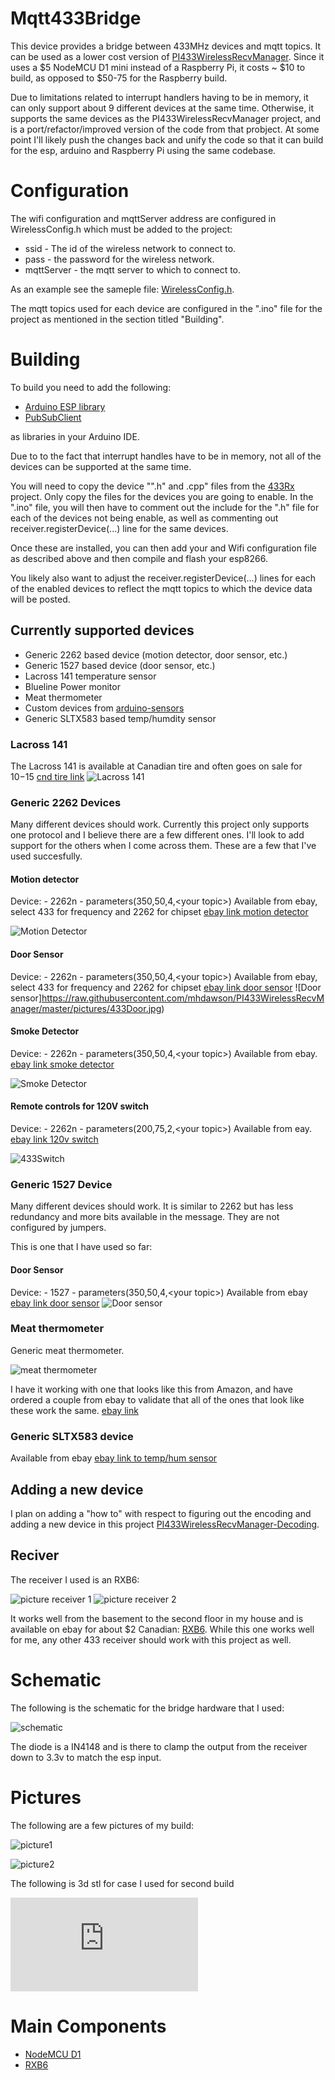 # Mqtt433Bridge

This device provides a bridge between 433MHz devices
and mqtt topics.  It can be used as a lower cost version of
[PI433WirelessRecvManager](https://github.com/mhdawson/PI433WirelessRecvManager).  Since it uses a $5 NodeMCU D1 mini instead
of a Raspberry Pi, it costs ~ $10 to build, as opposed
to $50-75 for the Raspberry build.

Due to limitations related to interrupt handlers having
to be in memory, it can only support about 9 different
devices at the same time. Otherwise, it supports the same
devices as the PI433WirelessRecvManager project, and is a port/refactor/improved version
of the code from that probject. At some point
I'll likely push the changes back and unify
the code so that it can build for the
esp, arduino and Raspberry Pi using the same codebase.

# Configuration

The wifi configuration and mqttServer address are configured in
WirelessConfig.h which must be added to the project:

  * ssid - The id of the wireless network to connect to.
  * pass - the password for the wireless network.
  * mqttServer - the mqtt server to which to connect to.

As an example see the sameple file: [WirelessConfig.h](https://github.com/mhdawson/arduino-esp8266/blob/master/WirelessConfig.h).

The mqtt topics used for each device are configured in the ".ino" file for the project as mentioned in the section titled "Building".

# Building

To build you need to add the following:

* [Arduino ESP library](https://github.com/esp8266/Arduino)
* [PubSubClient](https://github.com/knolleary/pubsubclient)

as libraries in your Arduino IDE.

Due to to the fact that interrupt handles have to be in memory, not all of the devices can be supported at the same time.

You will need to copy the device "".h" and .cpp" files from the [433Rx](https://github.com/mhdawson/arduino-esp8266/tree/master/433Rx)
project.  Only copy the files for the devices you are going to enable.
In the ".ino" file,  you will then have to comment out the include for the ".h" file for each of the devices not being enable, as well as commenting out receiver.registerDevice(...) line for the same devices.

Once these are installed, you can then add your and
Wifi configuration file as described above and then compile and flash your esp8266.

You likely also want to adjust the receiver.registerDevice(...) lines for each of the enabled devices to reflect the mqtt topics to which the device data will be posted.

## Currently supported devices
- Generic 2262 based device (motion detector, door sensor, etc.)
- Generic 1527 based device (door sensor, etc.)
- Lacross 141 temperature sensor
- Blueline Power monitor
- Meat thermometer
- Custom devices from [arduino-sensors](https://github.com/mhdawson/arduino-sensors)
- Generic SLTX583 based temp/humdity sensor

### Lacross 141
The Lacross 141 is available at Canadian tire and often goes on sale for $10-$15
[cnd tire link](http://www.canadiantire.ca/en/pdp/la-crosse-weather-station-with-colour-frame-1427129p.html#.VV6MmlKznt8)
![Lacross 141](https://raw.githubusercontent.com/mhdawson/PI433WirelessRecvManager/master/pictures/Lacross-package.jpg?raw=yes)

### Generic 2262 Devices

Many different devices should work.  Currently this project only supports one protocol and I believe
there are a few different ones.  I'll look to add support for the others when I come across them.  These
are a few that I've used succesfully.  

#### Motion detector

Device: - 2262n - parameters(350,50,4,&lt;your topic&gt;)
Available from ebay, select 433 for frequency and 2262 for chipset
[ebay link motion detector](http://www.ebay.ca/itm/Wireless-Standard-PIR-Motion-Detector-Sensor-315-433-Mhz-1-5-3-3-4-7-M-/171089657359?var=&hash=item0)

![Motion Detector](https://raw.githubusercontent.com/mhdawson/PI433WirelessRecvManager/master/pictures/433Motion.jpg)

#### Door Sensor
Device: - 2262n - parameters(350,50,4,&lt;your topic&gt;)
Available from ebay, select 433 for frequency and 2262 for chipset
[ebay link door sensor](http://www.ebay.ca/itm/Wireless-Door-Window-Entry-Detector-Sensor-Contact-315-433-Mhz-/181183039531?var=&hash=item0)
![Door sensor]https://raw.githubusercontent.com/mhdawson/PI433WirelessRecvManager/master/pictures/433Door.jpg)

#### Smoke Detector
Device: - 2262n - parameters(350,50,4,&lt;your topic&gt;)
Available from ebay.
[ebay link smoke detector](http://www.ebay.ca/itm/321225011653?_trksid=p2057872.m2749.l2649&ssPageName=STRK%3AMEBIDX%3AIT)

![Smoke Detector](https://raw.githubusercontent.com/mhdawson/PI433WirelessRecvManager/master/pictures/433Smoke.jpg)

#### Remote controls for 120V switch
Device: - 2262n - parameters(200,75,2,&lt;your topic&gt;)
Available from eay.
[ebay link 120v switch](http://www.ebay.ca/itm/381117176383?_trksid=p2060353.m2749.l2649&ssPageName=STRK%3AMEBIDX%3AIT)

![433Switch](https://raw.githubusercontent.com/mhdawson/PI433WirelessRecvManager/master/pictures/433switch.jpg)

### Generic 1527 Device

Many different devices should work.  It is similar to 2262 but has less redundancy and more bits
available in the message.  They are not configured by jumpers.  

This is one that I have used so far:

#### Door Sensor
Device: - 1527 - parameters(350,50,4,&lt;your topic&gt;)
Available from ebay  
[ebay link door sensor](http://www.ebay.ca/itm/311256729170?_trksid=p2060353.m2749.l2649&ssPageName=STRK%3AMEBIDX%3AIT)
![Door sensor](https://raw.githubusercontent.com/mhdawson/PI433WirelessRecvManager/master/pictures/1527Door.jpg)

### Meat thermometer

Generic meat thermometer.  

![meat thermometer](https://raw.githubusercontent.com/mhdawson/PI433WirelessRecvManager/master/pictures/MeatThermometer1.jpg)

I have it working with one that looks like this from Amazon, and have ordered a couple from ebay to validate that all of the ones that look like these work the same. [ebay link](http://www.ebay.com/itm/122090166085?_trksid=p2060353.m2749.l2649&ssPageName=STRK%3AMEBIDX%3AIT)

### Generic SLTX583 device

Available from ebay
[ebay link to temp/hum sensor](https://www.ebay.com/itm/433MHz-RF-Weather-Station-Digital-Thermometer-Humidity-Sensor-Wireless/262866895784?epid=1866294002&hash=item3d341683a8:g:I8cAAOSw9mpaN2c4)

## Adding a new device

I plan on adding a "how to" with respect to figuring out the encoding and adding a new device in this project [PI433WirelessRecvManager-Decoding](https://github.com/mhdawson/PI433WirelessRecvManager-Decoding).

## Reciver

The receiver I used is an RXB6:

![picture receiver 1](https://raw.githubusercontent.com/mhdawson/PI433WirelessRecvManager/master/pictures/receiver_1.jpg?raw=yes)
![picture receiver 2](https://raw.githubusercontent.com/mhdawson/PI433WirelessRecvManager/master/pictures/receiver_2.jpg?raw=yes)

It works well from the basement to the second floor in my house and is available on ebay for about $2 Canadian: [RXB6](http://www.ebay.ca/itm/Super-heterodyne-OOK-Wireless-Receiver-Module-Strong-Interference-433MHZ-116dBm-/271638472090?pt=LH_DefaultDomain_0&hash=item3f3eea259a).  While this one works well for me, any other 433 receiver should work with this project as well.

# Schematic

The following is the schematic for the bridge hardware that I used:

![schematic](https://raw.githubusercontent.com/mhdawson/arduino-esp8266/master/pictures/esp-433MqttBridge.jpg)

The diode is a IN4148 and is there to clamp the output from the receiver down to 3.3v to match the esp input.

# Pictures
The following are a few pictures of my build:

![picture1](https://raw.githubusercontent.com/mhdawson/arduino-esp8266/master/pictures/esp-433-bridge-1.jpg)

![picture2](https://raw.githubusercontent.com/mhdawson/arduino-esp8266/master/pictures/esp-433-bridge-2.jpg)

The following is 3d stl for case I used for second build

![3d case](https://github.com/mhdawson/3dprints/blob/master/2018/433BridgeCase.stl)


# Main Components

* [NodeMCU D1](http://www.ebay.com/itm/NodeMCU-Lua-ESP-12-WeMos-D1-Mini-WIFI-4M-Bytes-Development-Board-Module-ESP8266-/321989574625)
* [RXB6](http://www.ebay.com/itm/1pcs-RXB6-433Mhz-Superheterodyne-Wireless-Receiver-Module-for-Arduino-ARM-AVR-/401085388270?hash=item5d628d55ee:g:90UAAOSwr7ZW4BQZ)
